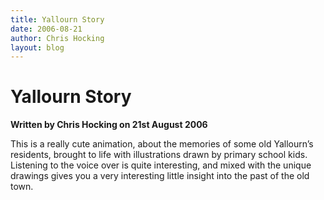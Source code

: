 ```yaml
---
title: Yallourn Story
date: 2006-08-21
author: Chris Hocking
layout: blog
---
```

# Yallourn Story

**Written by Chris Hocking on 21st August 2006**

This is a really cute animation, about the memories of some old Yallourn’s residents, brought to life with illustrations drawn by primary school kids. Listening to the voice over is quite interesting, and mixed with the unique drawings gives you a very interesting little insight into the past of the old town.